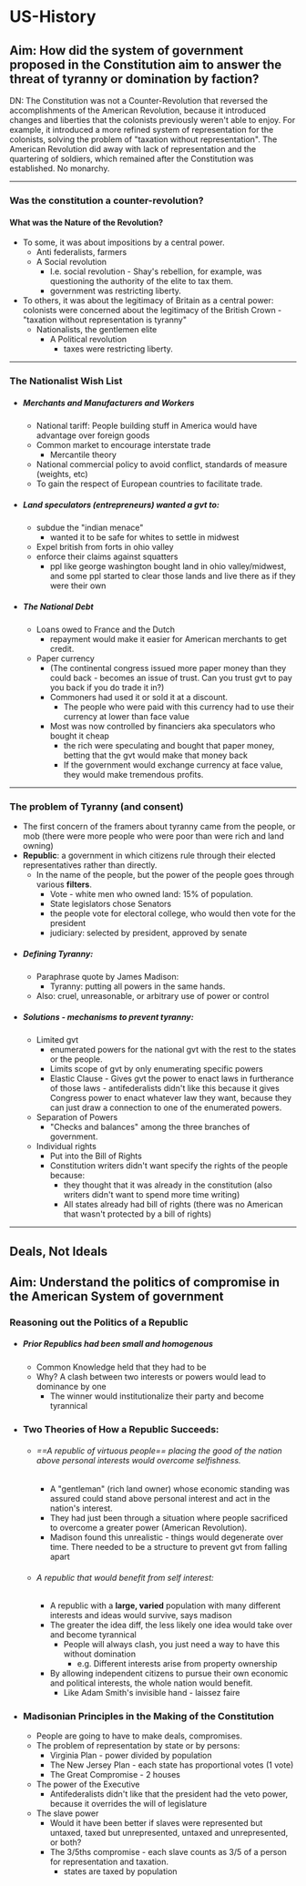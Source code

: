 # US-History

## Aim: How did the system of government proposed in the Constitution aim to answer the threat of tyranny or domination by faction?

DN:
The Constitution was not a Counter-Revolution that reversed the accomplishments of the American Revolution, because it introduced changes and liberties that the colonists previously weren't able to enjoy. For example, it introduced a more refined system of representation for the colonists, solving the problem of "taxation without representation". The American Revolution did away with lack of representation and the quartering of soldiers, which remained after the Constitution was established. No monarchy.

---
### Was the constitution a counter-revolution?
#### What was the Nature of the Revolution?
- To some, it was about impositions by a central power.
	- Anti federalists, farmers
	- A Social revolution
		- I.e. social revolution - Shay's rebellion, for example, was questioning the authority of the elite to tax them.
		- government was restricting liberty.
- To others, it was about the legitimacy of Britain as a central power: colonists were concerned about the legitimacy of the British Crown - "taxation without representation is tyranny"
	- Nationalists, the gentlemen elite
		- A Political revolution
			- taxes were restricting liberty.

---
### The Nationalist Wish List
- ##### Merchants and Manufacturers and Workers
	- National tariff: People building stuff in America would have advantage over foreign goods
	- Common market to encourage interstate trade
		- Mercantile theory
	- National commercial policy to avoid conflict, standards of measure (weights, etc)
	- To gain the respect of European countries to facilitate trade.
- ##### Land speculators (entrepreneurs) wanted a gvt to:
	- subdue the "indian menace"
		- wanted it to be safe for whites to settle in midwest
	- Expel british from forts in ohio valley
	- enforce their claims against squatters
		- ppl like george washington bought land in ohio valley/midwest, and some ppl started to clear those lands and live there as if they were their own
- ##### The National Debt
	- Loans owed to France and the Dutch
		- repayment would make it easier for American merchants to get credit.
	- Paper currency
		- (The continental congress issued more paper money than they could back - becomes an issue of trust. Can you trust gvt to pay you back if you do trade it in?)
		- Commoners had used it or sold it at a discount.
			- The people who were paid with this currency had to use their currency at lower than face value
		- Most was now controlled by financiers aka speculators who bought it cheap
			- the rich were speculating and bought that paper money, betting that the gvt would make that money back
			- If the government would exchange currency at face value, they would make tremendous profits.
	
---
### The problem of Tyranny (and consent)
- The first concern of the framers about tyranny came from the people, or mob (there were more people who were poor than were rich and land owning)
- __Republic__: a government in which citizens rule through their elected representatives rather than directly.
	- In the name of the people, but the power of the people goes through various **filters**.
		- Vote - white men who owned land: 15% of population.
		- State legislators chose Senators
		- the people vote for electoral college, who would then vote for the president
		- judiciary: selected by president, approved by senate
- ##### Defining Tyranny:
	- Paraphrase quote by James Madison:
		- Tyranny: putting all powers in the same hands.
	- Also: cruel, unreasonable, or arbitrary use of power or control
- ##### Solutions - mechanisms to prevent tyranny:
	- Limited gvt
		- enumerated powers for the national gvt with the rest to the states or the people.
		- Limits scope of gvt by only enumerating specific powers
		- Elastic Clause - Gives gvt the power to enact laws in furtherance of those laws - antifederalists didn't like this because it gives Congress power to enact whatever law they want, because they can just draw a connection to one of the enumerated powers.
	- Separation of Powers
		- "Checks and balances" among the three branches of government.
	- Individual rights
		- Put into the Bill of Rights
		- Constitution writers didn't want specify the rights of the people because:
			- they thought that it was already in the constitution (also writers didn't want to spend more time writing)
			- All states already had bill of rights (there was no American that wasn't protected by a bill of rights)

---
## Deals, Not Ideals
## Aim: Understand the politics of compromise in the American System of government

### Reasoning out the Politics of a Republic
- ##### Prior Republics had been small and homogenous
	- Common Knowledge held that they had to be
	- Why? A clash between two interests or powers would lead to dominance by one
		- The winner would institutionalize their party and become tyrannical
- ### Two Theories of How a Republic Succeeds:
	- ###### ==A republic of virtuous people== placing the good of the nation above personal interests would overcome selfishness.
		- A "gentleman" (rich land owner) whose economic standing was assured could stand above personal interest and act in the nation's interest.
		- They had just been through a situation where people sacrificed to overcome a greater power (American Revolution).
		- Madison found this unrealistic - things would degenerate over time. There needed to be a structure to prevent gvt from falling apart
	- ###### A republic that would benefit from self interest:
		- A republic with a **large, varied** population with many different interests and ideas would survive, says madison
		- The greater the idea diff, the less likely one idea would take over and become tyrannical
			- People will always clash, you just need a way to have this without domination
				- e.g. Different interests arise from property ownership
		- By allowing independent citizens to pursue their own economic and political interests, the whole nation would benefit.
			- Like Adam Smith's invisible hand - laissez faire
- ### Madisonian Principles in the Making of the Constitution
	- People are going to have to make deals, compromises.
	- The problem of representation by state or by persons:
		- Virginia Plan - power divided by population
		- The New Jersey Plan - each state has proportional votes (1 vote)
		- The Great Compromise - 2 houses
	- The power of the Executive
		- Antifederalists didn't like that the president had the veto power, because it overrides the will of legislature
	- The slave power
		- Would it have been better if slaves were represented but untaxed, taxed but unrepresented, untaxed and unrepresented, or both?
		- The 3/5ths compromise - each slave counts as 3/5 of a person for representation and taxation.
			- states are taxed by population
